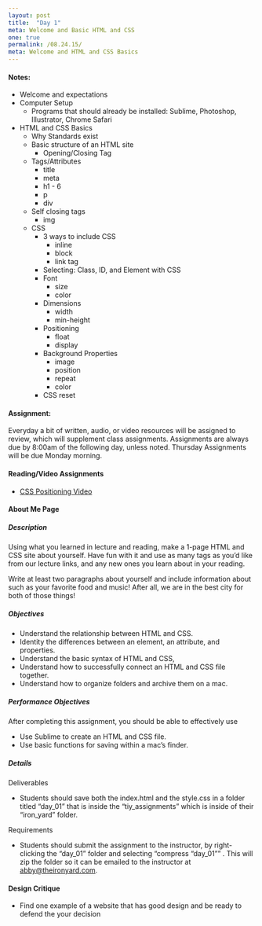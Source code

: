 ```yaml
---
layout: post
title:  "Day 1"
meta: Welcome and Basic HTML and CSS
one: true
permalink: /08.24.15/
meta: Welcome and HTML and CSS Basics
---
```

#### Notes:
- Welcome and expectations
- Computer Setup
    - Programs that should already be installed: Sublime, Photoshop, Illustrator, Chrome Safari
- HTML and CSS Basics
    - Why Standards exist
    - Basic structure of an HTML site
        - Opening/Closing Tag
    - Tags/Attributes
        - title
        - meta
        - h1 - 6
        - p
        - div
    - Self closing tags
        - img
    - CSS
        - 3 ways to include CSS
            - inline
            - block 
            - link tag
        - Selecting: Class, ID, and Element with CSS
        - Font
            - size
            - color
        - Dimensions
            - width
            - min-height
        - Positioning
            - float
            - display
        * Background Properties
            - image
            - position
            - repeat
            - color
        - CSS reset

#### Assignment:
Everyday a bit of written, audio, or video resources will be assigned to review, which will supplement class assignments. Assignments are always due by 8:00am of the following day, unless noted. Thursday Assignments will be due Monday morning.

#### Reading/Video Assignments
- [CSS Positioning Video](https://css-tricks.com/video-screencasts/110-quick-overview-of-css-position-values/)

#### About Me Page

##### Description
Using what you learned in lecture and reading, make a 1-page HTML and CSS site about yourself. Have fun with it and use as many tags as you’d like from our lecture links, and any new ones you learn about in your reading.

Write at least two paragraphs about yourself and include information about such as your favorite food and music! After all, we are in the best city for both of those things!

##### Objectives
- Understand the relationship between HTML and CSS.
- Identity the differences between an element, an attribute, and properties.
- Understand the basic syntax of HTML and CSS,
- Understand how to successfully connect an HTML and CSS file together.
- Understand how to organize folders and archive them on a mac.

##### Performance Objectives
After completing this assignment, you should be able to effectively use

- Use Sublime to create an HTML and CSS file.
- Use basic functions for saving within a mac’s finder.

##### Details

Deliverables

- Students should save both the index.html and the style.css in a folder titled “day_01” that is inside the “tiy_assignments” which is inside of their “iron_yard” folder.

Requirements

- Students should submit the assignment to the instructor, by right-clicking the “day_01” folder and selecting “compress “day_01”” . This will zip the folder so it can be emailed to the instructor at abby@theironyard.com.

#### Design Critique
- Find one example of a website that has good design and be ready to defend the your decision


